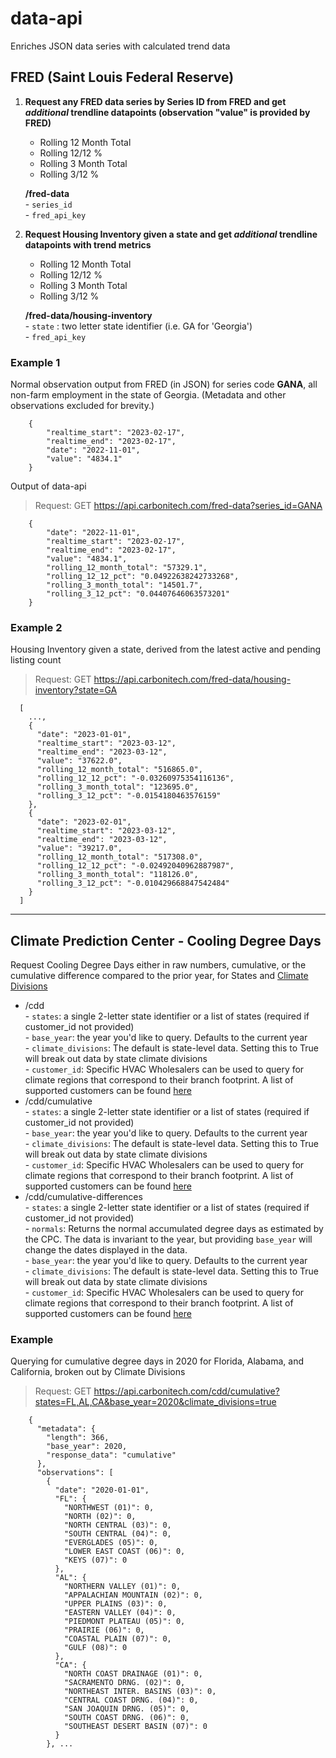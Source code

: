 # data-api
Enriches JSON data series with calculated trend data

## **FRED (Saint Louis Federal Reserve)**  
1. **Request any FRED data series by Series ID from FRED and get *additional* trendline datapoints (observation "value" is provided by FRED)**
    * Rolling 12 Month Total
    * Rolling 12/12 %
    * Rolling 3 Month Total
    * Rolling 3/12 %
  
   **/fred-data**   
        - `series_id`  
        - `fred_api_key`  

2. **Request Housing Inventory given a state  and get *additional* trendline datapoints with trend metrics**
    * Rolling 12 Month Total
    * Rolling 12/12 %
    * Rolling 3 Month Total
    * Rolling 3/12 %
  
    **/fred-data/housing-inventory**  
        - `state` : two letter state identifier (i.e. GA for 'Georgia')  
        - `fred_api_key`  

### **Example 1**  

Normal observation output from FRED (in JSON) for series code **GANA**, all non-farm employment in the state of Georgia. (Metadata and other observations excluded for brevity.)

        {
            "realtime_start": "2023-02-17",
            "realtime_end": "2023-02-17",
            "date": "2022-11-01",
            "value": "4834.1"
        }

Output of data-api
> Request: GET https://api.carbonitech.com/fred-data?series_id=GANA

        {
            "date": "2022-11-01",
            "realtime_start": "2023-02-17",
            "realtime_end": "2023-02-17",
            "value": "4834.1",
            "rolling_12_month_total": "57329.1",
            "rolling_12_12_pct": "0.04922638242733268",
            "rolling_3_month_total": "14501.7",
            "rolling_3_12_pct": "0.04407646063573201"
        }


### **Example 2**  

Housing Inventory given a state, derived from the latest active and pending listing count
> Request: GET https://api.carbonitech.com/fred-data/housing-inventory?state=GA

      [
        ...,
        {
          "date": "2023-01-01",
          "realtime_start": "2023-03-12",
          "realtime_end": "2023-03-12",
          "value": "37622.0",
          "rolling_12_month_total": "516865.0",
          "rolling_12_12_pct": "-0.03260975354116136",
          "rolling_3_month_total": "123695.0",
          "rolling_3_12_pct": "-0.0154180463576159"
        },
        {
          "date": "2023-02-01",
          "realtime_start": "2023-03-12",
          "realtime_end": "2023-03-12",
          "value": "39217.0",
          "rolling_12_month_total": "517308.0",
          "rolling_12_12_pct": "-0.02492040962887987",
          "rolling_3_month_total": "118126.0",
          "rolling_3_12_pct": "-0.010429668847542484"
        }
      ]
___
## **Climate Prediction Center - Cooling Degree Days**
Request Cooling Degree Days either in raw numbers, cumulative, or the cumulative difference compared to the prior year, for States and [Climate Divisions](https://www.cpc.ncep.noaa.gov/products/analysis_monitoring/regional_monitoring/CLIM_DIVS/states_counties_climate-divisions.shtml)
- /cdd  
        - `states`: a single 2-letter state identifier or a list of states (required if customer_id not provided)  
        - `base_year`: the year you'd like to query. Defaults to the current year  
        - `climate_divisions`: The default is state-level data. Setting this to True will break out data by state climate divisions  
        - `customer_id`: Specific HVAC Wholesalers can be used to query for climate regions that correspond to their branch footprint. A list of supported customers can be found [here](https://api.carbonitech.com/customers)
- /cdd/cumulative  
        - `states`: a single 2-letter state identifier or a list of states (required if customer_id not provided)  
        - `base_year`: the year you'd like to query. Defaults to the current year  
        - `climate_divisions`: The default is state-level data. Setting this to True will break out data by state climate divisions  
        - `customer_id`: Specific HVAC Wholesalers can be used to query for climate regions that correspond to their branch footprint. A list of supported customers can be found [here](https://api.carbonitech.com/customers)  
- /cdd/cumulative-differences  
        - `states`: a single 2-letter state identifier or a list of states (required if customer_id not provided)  
        - `normals`: Returns the normal accumulated degree days as estimated by the CPC. The data is invariant to the year, but providing `base_year` will change the dates displayed in the data.  
        - `base_year`: the year you'd like to query. Defaults to the current year  
        - `climate_divisions`: The default is state-level data. Setting this to True will break out data by state climate divisions  
        - `customer_id`: Specific HVAC Wholesalers can be used to query for climate regions that correspond to their branch footprint. A list of supported customers can be found [here](https://api.carbonitech.com/customers)  

### **Example**

Querying for cumulative degree days in 2020 for Florida, Alabama, and California, broken out by Climate Divisions

> Request: GET https://api.carbonitech.com/cdd/cumulative?states=FL,AL,CA&base_year=2020&climate_divisions=true

        {
          "metadata": {
            "length": 366,
            "base_year": 2020,
            "response_data": "cumulative"
          },
          "observations": [
            {
              "date": "2020-01-01",
              "FL": {
                "NORTHWEST (01)": 0,
                "NORTH (02)": 0,
                "NORTH CENTRAL (03)": 0,
                "SOUTH CENTRAL (04)": 0,
                "EVERGLADES (05)": 0,
                "LOWER EAST COAST (06)": 0,
                "KEYS (07)": 0
              },
              "AL": {
                "NORTHERN VALLEY (01)": 0,
                "APPALACHIAN MOUNTAIN (02)": 0,
                "UPPER PLAINS (03)": 0,
                "EASTERN VALLEY (04)": 0,
                "PIEDMONT PLATEAU (05)": 0,
                "PRAIRIE (06)": 0,
                "COASTAL PLAIN (07)": 0,
                "GULF (08)": 0
              },
              "CA": {
                "NORTH COAST DRAINAGE (01)": 0,
                "SACRAMENTO DRNG. (02)": 0,
                "NORTHEAST INTER. BASINS (03)": 0,
                "CENTRAL COAST DRNG. (04)": 0,
                "SAN JOAQUIN DRNG. (05)": 0,
                "SOUTH COAST DRNG. (06)": 0,
                "SOUTHEAST DESERT BASIN (07)": 0
              }
            }, ...
